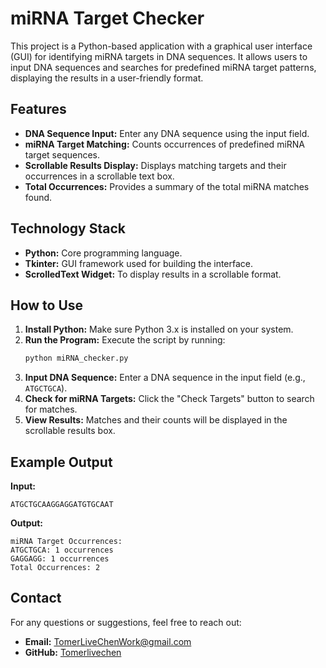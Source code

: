 # miRNA Target Checker

This project is a Python-based application with a graphical user interface (GUI) for identifying miRNA targets in DNA sequences. It allows users to input DNA sequences and searches for predefined miRNA target patterns, displaying the results in a user-friendly format.

## Features

- **DNA Sequence Input:** Enter any DNA sequence using the input field.
- **miRNA Target Matching:** Counts occurrences of predefined miRNA target sequences.
- **Scrollable Results Display:** Displays matching targets and their occurrences in a scrollable text box.
- **Total Occurrences:** Provides a summary of the total miRNA matches found.

## Technology Stack

- **Python:** Core programming language.
- **Tkinter:** GUI framework used for building the interface.
- **ScrolledText Widget:** To display results in a scrollable format.

## How to Use

1. **Install Python:** Make sure Python 3.x is installed on your system.
2. **Run the Program:** Execute the script by running:
   ```bash
   python miRNA_checker.py
   ```
3. **Input DNA Sequence:** Enter a DNA sequence in the input field (e.g., `ATGCTGCA`).
4. **Check for miRNA Targets:** Click the "Check Targets" button to search for matches.
5. **View Results:** Matches and their counts will be displayed in the scrollable results box.

## Example Output

**Input:**
```
ATGCTGCAAGGAGGATGTGCAAT
```

**Output:**
```
miRNA Target Occurrences:
ATGCTGCA: 1 occurrences
GAGGAGG: 1 occurrences
Total Occurrences: 2
```


## Contact

For any questions or suggestions, feel free to reach out:
- **Email:** [TomerLiveChenWork@gmail.com](TomerLiveChenWork@gmail.com)
- **GitHub:** [Tomerlivechen](https://github.com/Tomerlivechen/)
